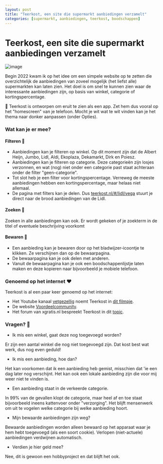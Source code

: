 ```yaml
---
layout: post
title: "Teerkost, een site die supermarkt aanbiedingen verzamelt"
categories: [supermarkt, aanbiedingen, teerkost, boodschappen]
---
```


# Teerkost, een site die supermarkt aanbiedingen verzamelt

![image](https://teerkost.nl/logo192.png "Teerkost logo")   

Begin 2022 kwam ik op het idee om een simpele website op te zetten die overzichtelijk de aanbiedingen van zoveel mogelijk (het liefst alle) supermarkten kan laten zien. Het doel is om snel te kunnen zien waar de interessante aanbiedingen zijn, op basis van winkel, categorie of kortingspercentage.

📱 Teerkost is ontworpen om eruit te zien als een app. Zet hem dus vooral op het "homescreen" van je telefoon. Mocht je wit wat te wit vinden kan je het thema naar donker aanpassen (onder Opties).

### Wat kan je er mee?

#### Filteren 🛒
- Aanbiedingen kan je filteren op winkel. Op dit moment zijn dat de Albert Heijn, Jumbo, Lidl, Aldi, Ekoplaza, Dekamarkt, Dirk en Poiesz. 
- Aanbiedingen kan je filteren op categorie. Deze categorieën zijn losjes verzonnen, en wat (nog) niet onder een categorie past staat achteraan onder de filter "geen-categorie".
- Tot slot heb je een filter voor kortingspercentage. Verreweg de meeste aanbiedingen hebben een kortingspercentage, maar helaas niet allemaal.
- De pagina met filters kan je delen. Dus [teerkost.nl/#/lidl/vega](https://teerkost.nl/#/lidl/brood) stuurt je direct naar de brood aanbiedingen van de Lidl.

#### Zoeken 🔎 
Zoeken in alle aanbiedingen kan ook. Er wordt gekeken of je zoekterm in de titel of eventuele beschrijving voorkomt

#### Bewaren 💾
- Een aanbieding kan je bewaren door op het bladwijzer-icoontje te klikken. Ze verschijnen dan op de bewaarpagina. 
- De bewaarpagina kan je ook delen met anderen.
- Vanuit de bewaarpagina kan je ook een boodschappenlijstje laten maken en deze kopieren naar bijvoorbeeld je mobiele telefoon.

### Genoemd op het internet ❤️

Teerkost is al een paar keer genoemd op het internet:
- Het Youtube kanaal [vetgezellig](https://www.youtube.com/@vetgezellig) noemt Teerkost in [dit filmpje](https://youtu.be/BC7MeNZcbi8).
- De website [Voordeelcommunity](http://community.voordeel.com/conversations/vind-je-product-gemakkelijker-het-goedkoopst).
- Het forum van xgratis.nl bespreekt Teerkost in dit [topic](https://xgratis.nl/forum/viewtopic.php?f=1&t=12166&p=65223&hilit=teerkost#p65223).

### Vragen? 🧐
- Ik mis een winkel, gaat deze nog toegevoegd worden?

Er zijn een aantal winkel die nog niet toegevoegd zijn. Dat kost best wat werk, dus nog even geduld!

- Ik mis een aanbieding, hoe dan?

Het kan voorkomen dat ik een aanbieding heb gemist, misschien dat 'ie een dag later nog verschijnt. Het kan ook een lokale aanbieding zijn die voor mij weer niet te vinden is.

- Een aanbieding staat in de verkeerde categorie.

In 99% van de gevallen klopt de categorie, maar heel af en toe staat bijvoorbeeld ineens kattenvoer onder "verzorging". Het blijft mensenwerk om uit te vogelen welke categorie bij welke aanbieding hoort. 

- Mijn bewaarde aanbiedingen zijn weg?

Bewaarde aanbiedingen worden alleen bewaard op het apparaat waar je hem hebt toegevoegd (als een soort cookie). Verlopen (niet-actuele) aanbiedingen verdwijnen automatisch.

- Verdien je hier geld mee?

Nee, dit is gewoon een hobbyproject en dat blijft het ook.